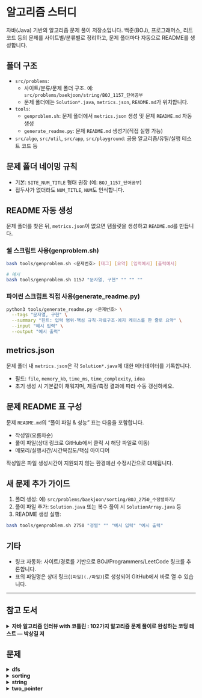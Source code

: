 # 알고리즘 스터디

자바(Java) 기반의 알고리즘 문제 풀이 저장소입니다. 백준(BOJ), 프로그래머스, 리트코드 등의 문제를 사이트별/분류별로 정리하고, 문제 폴더마다 자동으로 README를 생성합니다.

## 폴더 구조

- `src/problems`:
  - 사이트/분류/문제 폴더 구조. 예: `src/problems/baekjoon/string/BOJ_1157_단어공부`
  - 문제 폴더에는 `Solution*.java`, `metrics.json`, `README.md`가 위치합니다.
- `tools`:
  - `genproblem.sh`: 문제 폴더에서 `metrics.json` 생성 및 문제 `README.md` 자동 생성
  - `generate_readme.py`: 문제 `README.md` 생성기(직접 실행 가능)
- `src/algo`, `src/util`, `src/app`, `src/playground`: 공용 알고리즘/유틸/실행 테스트 코드 등

## 문제 폴더 네이밍 규칙

- 기본: `SITE_NUM_TITLE` 형태 권장 (예: `BOJ_1157_단어공부`)
- 접두사가 없더라도 `NUM_TITLE`, `NUM`도 인식합니다.

## README 자동 생성

문제 폴더를 찾은 뒤, `metrics.json`이 없으면 템플릿을 생성하고 `README.md`를 만듭니다.

### 쉘 스크립트 사용(genproblem.sh)

```bash
bash tools/genproblem.sh <문제번호> [태그] [요약] [입력예시] [출력예시]

# 예시
bash tools/genproblem.sh 1157 "문자열, 구현" "" "" ""
```

### 파이썬 스크립트 직접 사용(generate_readme.py)

```bash
python3 tools/generate_readme.py <문제번호> \
  --tags "문자열, 구현" \
  --summary "힌트: 입력 범위·핵심 규칙·자료구조·에지 케이스를 한 줄로 요약" \
  --input "예시 입력" \
  --output "예시 출력"
```

## metrics.json

문제 폴더 내 `metrics.json`은 각 `Solution*.java`에 대한 메타데이터를 기록합니다.

- 필드: `file`, `memory_kb`, `time_ms`, `time_complexity`, `idea`
- 초기 생성 시 기본값이 채워지며, 제출/측정 결과에 따라 수동 갱신하세요.

## 문제 README 표 구성

문제 `README.md`의 “풀이 파일 & 성능” 표는 다음을 포함합니다.

- 작성일(오름차순)
- 풀이 파일(상대 링크로 GitHub에서 클릭 시 해당 파일로 이동)
- 메모리/실행시간/시간복잡도/핵심 아이디어

작성일은 파일 생성시간이 지원되지 않는 환경에선 수정시간으로 대체됩니다.

## 새 문제 추가 가이드

1. 폴더 생성: 예) `src/problems/baekjoon/sorting/BOJ_2750_수정렬하기/`
2. 풀이 파일 추가: `Solution.java` 또는 복수 풀이 시 `SolutionArray.java` 등
3. README 생성 실행:

```bash
bash tools/genproblem.sh 2750 "정렬" "" "예시 입력" "예시 출력"
```

## 기타

- 링크 자동화: 사이트/경로를 기반으로 BOJ/Programmers/LeetCode 링크를 추론합니다.
- 표의 파일명은 상대 링크(`[파일](./파일)`)로 생성되어 GitHub에서 바로 열 수 있습니다.

---

## 참고 도서

<details>
<summary><strong>자바 알고리즘 인터뷰 with 코틀린 : 102가지 알고리즘 문제 풀이로 완성하는 코딩 테스트 — 박상길 저</strong></summary>

<p align="center">
  <img alt="자바 알고리즘 인터뷰 with 코틀린 표지" src="./assets/book_cover.jpg" width="240" />
</p>

- [1부] 코딩 인터뷰를 준비하며

  - 1장 코딩 인터뷰 & 코딩 테스트
    - 기업 인재 등용의 관문, 코딩 인터뷰
    - 코딩 인터뷰와 국내외 기업들의 평가 기준
    - 국내 기업들의 코딩 테스트 플랫폼 활용 현황
    - 온라인 코딩 테스트의 사전 준비 사항
      - 연습장과 필기 도구
      - 어떤 프로그래밍 언어가 유리할까
      - 자신만의 코드 스니펫 준비
      - 모든 테스트 케이스를 통과하도록 풀어야 한다
      - 타임아웃이 발생하는 경우
      - 예외 처리를 잊지 말자
      - 잘못 접근한 풀이, 어떻게 대처할까
      - 코딩 도구가 필요할까
      - IDE에 부정적인 면접관이 있다면
      - REPL 도구로 코드를 검증하자
    - 온라인 코딩 테스트 플랫폼의 특징과 활용
      - 리트코드
      - 프로그래머스

- [2부] 자바 & 코틀린

  - 2장 자바, 세상에서 가장 유명한 언어
    - 자바의 역사
    - 자바의 주요 특징
      - 객체 지향 프로그래밍 언어
      - 함수형 프로그래밍 언어
    - 자바의 도구
      - 즉시 실행 가능한 JShell
      - 자바는 어떻게 빌드하고 어떻게 실행할까
    - JVM 기반 언어의 등장
  - 3장 코틀린, 구글이 인정한 공식 언어
    - 코틀린의 주요 특징
      - 실용성
      - 상호운용성
      - 안전성
      - 우아함
    - 코틀린의 기본 문법
      - 깔끔한 for 반복문
      - 정갈한 when 조건문
      - 편리한 함수 선언
      - 함수형 프로그래밍 언어
      - 가시성 제어자
      - 확장 함수
    - 코틀린은 어떻게 빌드하고 어떻게 실행할까
      - 코틀린은 과연 느릴까
  - 4장 자료형
    - 자바는 어떤 자료형을 제공할까
      - 원시 자료형
      - 참조 자료형
      - 원시 자료형과 참조 자료형의 속도 비교
    - 자바 컬렉션 프레임워크의 등장
      - 가장 자주 쓰게 될 리스트
      - 가장 유용하게 쓰게 될 맵
    - 초기 자료형의 성능 문제
    - 무한대 크기의 숫자를 저장할 수 있는 자료형
    - 코틀린은 어떤 자료형을 제공할까
      - 코틀린 자료형의 속도는 과연 빠를까
    - 코틀린은 컬렉션 프레임워크를 어떻게 구현했을까
      - 클래스의 기능을 확장하는 코틀린의 확장 함수
      - 코틀린이 별도로 구현한 컬렉션 인터페이스
    - 자바 컬렉션 프레임워크의 실행 속도
  - 5장 빅오
    - 빅오
      - n2과 2n의 비교
      - 빅오를 계산하는 실용적인 방법
      - 상한과 최악
      - 분할 상환 분석
      - 병렬화
      - 복잡도의 특징
    - 자바 컬렉션 프레임워크의 빅오
      - 리스트 시간 복잡도
      - 맵 시간 복잡도
    - 데크 시간 복잡도
  - 6장 문자열 처리
    - [문제01] 유효한 팰린드롬
    - [문제02] 문자열 뒤집기
    - [문제03] 로그 파일 재정렬
    - [문제04] 가장 흔한 단어
    - [문제05] 그룹 애너그램
    - [문제06] 가장 긴 팰린드롬 부분 문자열

- [3부] 선형 자료구조

  - 7장 배열
    - 동적 배열
    - [문제07] 두 수의 합
    - [문제08] 빗물 트래핑
    - [문제09] 세 수의 합
    - [문제10] 배열 파티션 I
    - [문제11] 자신을 제외한 배열의 곱
    - [문제12] 주식을 사고팔기 가장 좋은 시점
  - 8장 연결 리스트
    - [문제13] 팰린드롬 연결 리스트
    - [문제14] 두 정렬 리스트의 병합
    - [문제15] 역순 연결 리스트
    - [문제16] 두 수의 덧셈
    - [문제17] 페어의 노드 스왑
    - [문제18] 홀짝 연결 리스트
    - [문제19] 역순 연결 리스트 II
  - 9장 스택, 큐
    - 스택
    - 큐
    - 자바에서 활용하기
      - 자바의 큐 선언
      - 자바의 스택 선언
      - 스레드 안전이 필요한 경우
    - [문제20] 유효한 괄호
    - [문제21] 중복 문자 제거
    - [문제22] 일일 온도
    - [문제23] 큐를 이용한 스택 구현
    - [문제24] 스택을 이용한 큐 구현
    - [문제25] 원형 큐 디자인
  - 10장 데크, 우선순위 큐
    - 데크
    - [문제26] 원형 데크 디자인
    - 우선순위 큐
    - [문제27] k개 정렬 리스트 병합
    - [문제28] 원점에서 가장 가까운 k개의 점
    - [문제29] 더 맵게
  - 11장 해시 테이블
    - 해시
      - 생일 문제
      - 비둘기집 원리
      - 로드 팩터
      - 해시 함수
    - 충돌
      - 개별 체이닝
      - 오픈 어드레싱
      - 언어별 해시 테이블 구현 방식
    - [문제30] 해시맵 디자인
    - [문제31] 보석과 돌
    - [문제32] 중복 문자 없는 가장 긴 부분 문자열
    - [문제33] 상위 k 빈도 엘리먼트
    - [문제34] 완주하지 못한 선수

- [4부] 비선형 자료구조

  - 12장 그래프
    - 오일러 경로
    - 해밀턴 경로
    - 그래프 순회
      - DFS(깊이 우선 탐색)
      - BFS(너비 우선 탐색)
    - 백트래킹
    - 제약 충족 문제
    - [문제35] 섬의 개수
    - [문제36] 전화번호 문자 조합
    - [문제37] 순열
    - [문제38] 조합
    - [문제39] 조합의 합
    - [문제40] 부분집합
    - [문제41] 일정 재구성
    - [문제42] 여행 경로
    - [문제43] 코스 일정
  - 13장 최단 경로 문제
    - [문제44] 네트워크 딜레이 타임
    - [문제45] k 경유지 내 가장 저렴한 항공권
    - [문제46] 게임 맵 최단 거리
  - 14장 트리
    - 트리의 각 명칭
    - 그래프와 트리의 차이점
    - 이진 트리
    - [문제47] 이진 트리의 최대 깊이
    - [문제48] 이진 트리의 직경
    - [문제49] 가장 긴 동일 값의 경로
    - [문제50] 이진 트리 반전
    - [문제51] 두 이진 트리 병합
    - [문제52] 이진 트리 직렬화 & 역직렬화
    - [문제53] 균형 이진 트리
    - [문제54] 최소 높이 트리
    - 이진 탐색 트리(BST)
      - 자가 균형 이진 탐색 트리
    - [문제55] 정렬된 배열의 이진 탐색 트리 변환
    - [문제56] 이진 탐색 트리(BST)를 더 큰 수 합계 트리로
    - [문제57] 이진 탐색 트리(BST) 합의 범위
    - [문제58] 이진 탐색 트리(BST) 노드 간 최솟값
    - 트리 순회
      - 전위 순회
      - 중위 순회
      - 후위 순회
    - [문제59] 전위, 중위 순회 결과로 이진 트리 구축
  - 15장 힙
    - 힙 연산
      - 삽입
      - 추출
    - [문제60] 배열의 k번째 큰 엘리먼트
    - [문제61] 이중 우선순위 큐
  - 16장 트라이
    - [문제62] 트라이 구현
    - [문제63] 팰린드롬 페어

- [5부] 알고리즘

  - 17장 정렬
    - 버블 정렬
    - 삽입 정렬
    - 병합 정렬
    - 퀵 정렬
    - 안정 정렬과 불안정 정렬
    - [문제64] 리스트 정렬
    - [문제65] 구간 병합
    - [문제66] 삽입 정렬 리스트
    - [문제67] 가장 큰 수
    - [문제68] 유효한 애너그램
    - [문제69] 색 정렬
  - 18장 이진 검색
    - [문제70] 이진 검색
    - [문제71] 회전 정렬된 배열 검색
    - [문제72] 두 배열의 교집합
    - [문제73] 두 수의 합 II
    - [문제74] 2D 행렬 검색 II
    - [문제75] 입국심사
  - 19장 비트 조작
    - 부울 연산자
    - 비트 연산자
    - 비트 조작 퀴즈
      - 자릿수 제한 비트 연산
    - 2의 보수
      - 2의 보수 숫자 표현
      - 비트 연산자 NOT
    - [문제76] 싱글 넘버
    - [문제77] 해밍 거리
    - [문제78] 두 정수의 합
    - [문제79] UTF-8 검증
    - [문제80] 1비트의 개수
  - 20장 슬라이딩 윈도우
    - [문제81] 최대 슬라이딩 윈도우
    - [문제82] 부분 문자열이 포함된 최소 윈도우
    - [문제83] 가장 긴 반복 문자 대체
  - 21장 그리디 알고리즘
    - 배낭 문제
    - 동전 바꾸기 문제
    - 가장 큰 합
    - [문제84] 주식을 사고팔기 가장 좋은 시점 II
    - [문제85] 키에 따른 대기열 재구성
    - [문제86] 태스크 스케줄러
    - [문제87] 주유소
    - [문제88] 쿠키 부여
  - 22장 분할 정복
    - [문제89] 과반수 엘리먼트
    - [문제90] 괄호를 삽입하는 여러 가지 방법
  - 23장 다이나믹 프로그래밍
    - 최적 부분 구조
    - 중복된 하위 문제들
    - 다이나믹 프로그래밍 방법론
      - 상향식
      - 하향식
    - [문제91] 피보나치 수
    - 0-1 배낭 문제
    - [문제92] 최대 서브 배열
    - [문제93] 계단 오르기
    - [문제94] 집 도둑
    - [문제95] 도둑질

- 부록 2022년 카카오 공채 만점 가이드
  - [문제96] 신고 결과 받기
  - [문제97] k진수에서 소수 개수 구하기
  - [문제98] 주차 요금 계산
  - [문제99] 양궁대회
  - [문제100] 양과 늑대
  - [문제101] 파괴되지 않은 건물
  - [문제102] 사라지는 발판

</details>

<!-- AUTO_INDEX:START -->

## 문제

<details>
<summary><strong>dfs</strong></summary>

<details>
<summary>BOJ 6443 애너그램</summary>

| 업데이트 | 파일 이름 | 문제 링크 |
|---|---|---|
| [2025-09-18 10:42:56](./src/problems/baekjoon/dfs/BOJ_6443_애너그램) | [Solution.java](./src/problems/baekjoon/dfs/BOJ_6443_애너그램/Solution.java) | [문제 링크](https://www.acmicpc.net/problem/6443) |
</details>

</details>

<details>
<summary><strong>sorting</strong></summary>

<details>
<summary>BOJ 1181 단어정렬</summary>

| 업데이트 | 파일 이름 | 문제 링크 |
|---|---|---|
| [2025-09-14 13:16:20](./src/problems/baekjoon/sorting/BOJ_1181_단어정렬/README.md) | [Solution.java](./src/problems/baekjoon/sorting/BOJ_1181_단어정렬/Solution.java) | [문제 링크](https://www.acmicpc.net/problem/1181) |
</details>

<details>
<summary>BOJ 2751 단어정렬2</summary>

| 업데이트 | 파일 이름 | 문제 링크 |
|---|---|---|
| [2025-09-14 13:16:32](./src/problems/baekjoon/sorting/BOJ_2751_단어정렬2) | [Solution.java](./src/problems/baekjoon/sorting/BOJ_2751_단어정렬2/Solution.java) | [문제 링크](https://www.acmicpc.net/problem/2751) |
</details>

<details>
<summary>BOJ 2750 수정렬하기</summary>

| 업데이트 | 파일 이름 | 문제 링크 |
|---|---|---|
| [2025-09-14 13:16:10](./src/problems/baekjoon/sorting/BOJ_2750_수정렬하기) | [Solution.java](./src/problems/baekjoon/sorting/BOJ_2750_수정렬하기/Solution.java) | [문제 링크](https://www.acmicpc.net/problem/2750) |
</details>

</details>

<details>
<summary><strong>string</strong></summary>

<details>
<summary>BOJ 1157 단어공부</summary>

| 업데이트 | 파일 이름 | 문제 링크 |
|---|---|---|
| [2025-09-14 13:12:13](./src/problems/baekjoon/string/BOJ_1157_단어공부/README.md) | [SolutionArray.java](./src/problems/baekjoon/string/BOJ_1157_단어공부/SolutionArray.java) | [문제 링크](https://www.acmicpc.net/problem/1157) |
| [2025-09-14 13:12:19](./src/problems/baekjoon/string/BOJ_1157_단어공부/README.md) | [SolutionHashMap.java](./src/problems/baekjoon/string/BOJ_1157_단어공부/SolutionHashMap.java) | [문제 링크](https://www.acmicpc.net/problem/1157) |
</details>

<details>
<summary>BOJ 6996 애너그램</summary>

| 업데이트 | 파일 이름 | 문제 링크 |
|---|---|---|
| [2025-09-16 15:29:39](./src/problems/baekjoon/string/BOJ_6996_애너그램/README.md) | [Solution.java](./src/problems/baekjoon/string/BOJ_6996_애너그램/Solution.java) | [문제 링크](https://www.acmicpc.net/problem/6996) |
</details>

<details>
<summary>BOJ 1919 에너그램</summary>

| 업데이트 | 파일 이름 | 문제 링크 |
|---|---|---|
| [2025-09-17 19:13:28](./src/problems/baekjoon/string/BOJ_1919_에너그램/README.md) | [Solution.java](./src/problems/baekjoon/string/BOJ_1919_에너그램/Solution.java) | [문제 링크](https://www.acmicpc.net/problem/1919) |
</details>

</details>

<details>
<summary><strong>two_pointer</strong></summary>

<details>
<summary>BOJ 3273 두수의합</summary>

| 업데이트 | 파일 이름 | 문제 링크 |
|---|---|---|
| [2025-09-18 16:11:13](./src/problems/baekjoon/two_pointer/BOJ_3273_두수의합/README.md) | [Solution.java](./src/problems/baekjoon/two_pointer/BOJ_3273_두수의합/Solution.java) | [문제 링크](https://www.acmicpc.net/problem/3273) |
</details>

<details>
<summary>BOJ 1806 부분합</summary>

| 업데이트 | 파일 이름 | 문제 링크 |
|---|---|---|
| [2025-09-20 16:22:25](./src/problems/baekjoon/two_pointer/BOJ_1806_부분합) | [Solution.java](./src/problems/baekjoon/two_pointer/BOJ_1806_부분합/Solution.java) | [문제 링크](https://www.acmicpc.net/problem/1806) |
</details>

<details>
<summary>BOJ 2003 수들의합2</summary>

| 업데이트 | 파일 이름 | 문제 링크 |
|---|---|---|
| [2025-09-20 14:31:24](./src/problems/baekjoon/two_pointer/BOJ_2003_수들의합2/README.md) | [Solution.java](./src/problems/baekjoon/two_pointer/BOJ_2003_수들의합2/Solution.java) | [문제 링크](https://www.acmicpc.net/problem/2003) |
</details>

<details>
<summary>BOJ 2018 수들의합5</summary>

| 업데이트 | 파일 이름 | 문제 링크 |
|---|---|---|
| [2025-09-24 14:25:17](./src/problems/baekjoon/two_pointer/BOJ_2018_수들의합5/README.md) | [Solution.java](./src/problems/baekjoon/two_pointer/BOJ_2018_수들의합5/Solution.java) | [문제 링크](https://www.acmicpc.net/problem/2018) |
</details>

</details>

<!-- AUTO_INDEX:END -->
